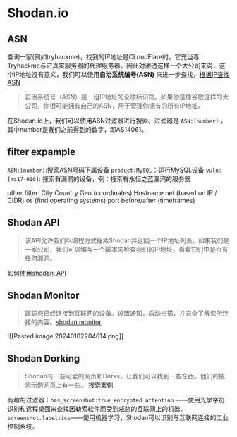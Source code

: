 # Shodan.io

## ASN
查询一家(例如tryhackme)，找到的IP地址是CLoudFlare的，它充当着Tryhackme与它真实服务器的代理服务器。因此对渗透这样一个大公司来说，这个IP地址没有意义，我们可以使用**自治系统编号(ASN)** 来进一步查找，[根据IP查找ASN](https://www.ultratools.com/tools/asnInfo?ref=skerritt.blog)
>自治系统号（ASN）是一组IP地址的全球标识符。如果你是像谷歌这样的大公司，你很可能拥有自己的ASN，用于管理你拥有的所有IP地址。

在Shodan.io上，我们可以使用ASN过滤器进行搜索。过滤器是 `ASN:[number]` ，其中number是我们之前得到的数字，即AS14061。

## filter expample
`ASN:[number]`:搜索ASN号码下属设备
`product:MySQL`：运行MySQL设备
`vuln:[ms17-010]`: 搜索有漏洞的设备，例：搜索有永恒之蓝漏洞的服务器

other filter: City Country Geo (coordinates) Hostname net (based on IP / CIDR) os (find operating systems) port before/after (timeframes)

## Shodan API
>该API允许我们以编程方式搜索Shodan并返回一个IP地址列表。如果我们是一家公司，我们可以编写一个脚本来检查我们的IP地址，看看它们中是否有任何漏洞。

[如何使用shodan_API](https://github.com/bee-san/How-I-Hacked-Your-Pi-Hole/blob/master/README.md?ref=skerritt.blog)
## Shodan Monitor
>跟踪您已经连接到互联网的设备。设置通知，启动扫描，并完全了解您所连接的内容。[shodan monitor](https://monitor.shodan.io/dashboard)

![[Pasted image 20240102204614.png]]

## Shodan Dorking
>Shodan有一些可爱的网页和Dorks，让我们可以找到一些东西。他们的搜索示例网页上有一些。
[搜索案例](https://beta.shodan.io/search/examples?ref=skerritt.blog)

有趣的过滤器：`has_screenshot:true encrypted attention` ——使用光学字符识别和远程桌面来查找因勒索软件而受到威胁的互联网上的机器。
`screenshot.label:ics`——使用机器学习，Shodan可以识别与互联网连接的工业控制系统。